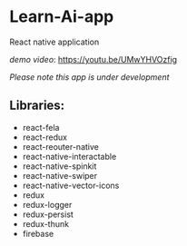 # Learn-Ai-app
React native application

_demo video_: https://youtu.be/UMwYHVOzfig

*Please note this app is under development*

## Libraries:
- react-fela
- react-redux
- react-reouter-native
- react-native-interactable
- react-native-spinkit
- react-native-swiper
- react-native-vector-icons
- redux
- redux-logger
- redux-persist
- redux-thunk
- firebase
